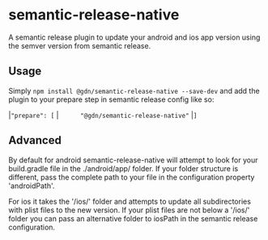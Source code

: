 # semantic-release-native

A semantic release plugin to update your android and ios app version using the semver version from semantic release. 

## Usage

Simply `npm install @gdn/semantic-release-native --save-dev` and add the plugin to your prepare step in semantic release config like so:

|`"prepare": [`
|`      "@gdn/semantic-release-native"`
|`]`

## Advanced

By default for android semantic-release-native will attempt to look for your build.gradle file in the ./android/app/ folder. If your folder structure is different, pass the complete path to your file in the configuration property 'androidPath'.

For ios it takes the '/ios/' folder and attempts to update all subdirectories with plist files to the new version. If your plist files are not below a '/ios/' folder you can pass an alternative folder to iosPath in the semantic release configuration.

